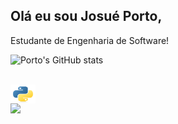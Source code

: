 ## Olá eu sou Josué Porto, 
Estudante de Engenharia de Software!

![Porto's GitHub stats](https://github-readme-stats.vercel.app/api?username=Josue&show_icons=true&theme=transparent)

<div style="display: inline_block"><br>

  <img align="center" alt="Josue-Python" height="30" width="40" src="https://raw.githubusercontent.com/devicons/devicon/master/icons/python/python-original.svg"/>
<div> 
  <a href="www.linkedin.com/in/josué-porto-b24a39220" target="_blank"><img src="https://img.shields.io/badge/-LinkedIn-%230077B5?style=for-the-badge&logo=linkedin&logoColor=white" target="_blank"></a>   
</div>

